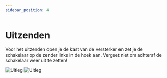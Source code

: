 ```yaml
---
sidebar_position: 4
---
```


# Uitzenden
Voor het uitzenden open je de kast van de versterker en zet je de schakelaar op de zender links in de hoek aan. Vergeet niet om achteraf de schakelaar weer uit te zetten!

![Uitleg](/img/handleiding/uitzenden1.jpg)
![Uitleg](/img/handleiding/uitzenden2.jpg)
